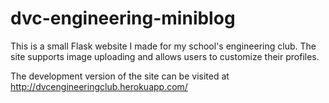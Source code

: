 # dvc-engineering-miniblog
This is a small Flask website I made for my school's engineering club. The site supports image uploading and allows users to customize their profiles.

The development version of the site can be visited at http://dvcengineeringclub.herokuapp.com/
